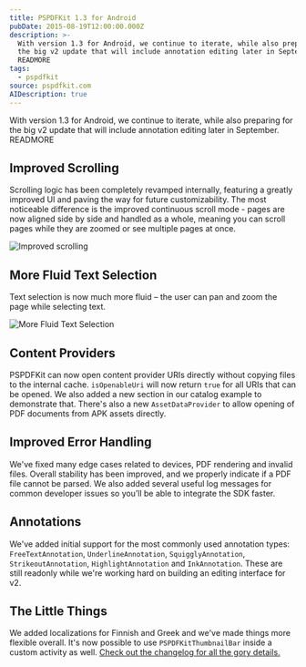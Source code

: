 ```yaml
---
title: PSPDFKit 1.3 for Android
pubDate: 2015-08-19T12:00:00.000Z
description: >-
  With version 1.3 for Android, we continue to iterate, while also preparing for
  the big v2 update that will include annotation editing later in September.
  READMORE
tags:
  - pspdfkit
source: pspdfkit.com
AIDescription: true
---
```



With version 1.3 for Android, we continue to iterate, while also preparing for the big v2 update that will include annotation editing later in September.
READMORE

## Improved Scrolling

Scrolling logic has been completely revamped internally, featuring a greatly improved UI and paving the way for future customizability. The most noticeable difference is the improved continuous scroll mode - pages are now aligned side by side and handled as a whole, meaning you can scroll pages while they are zoomed or see multiple pages at once.

![Improved scrolling](/assets/img/pspdfkit/2015/pspdfkit-android-1-3/new_scroll.gif)

## More Fluid Text Selection

Text selection is now much more fluid – the user can pan and zoom the page while selecting text.

![More Fluid Text Selection](/assets/img/pspdfkit/2015/pspdfkit-android-1-3/fluid_text_selection.gif)

## Content Providers

PSPDFKit can now open content provider URIs directly without copying files to the internal cache. `isOpenableUri` will now return `true` for all URIs that can be opened. We also added a new section in our catalog example to demonstrate that. There's also a new `AssetDataProvider` to allow opening of PDF documents from APK assets directly.

## Improved Error Handling

We've fixed many edge cases related to devices, PDF rendering and invalid files. Overall stability has been improved, and we properly indicate if a PDF file cannot be parsed. We also added several useful log messages for common developer issues so you’ll be able to integrate the SDK faster.

## Annotations

We've added initial support for the most commonly used annotation types: `FreeTextAnnotation`, `UnderlineAnnotation`, `SquigglyAnnotation`, `StrikeoutAnnotation`, `HighlightAnnotation` and `InkAnnotation`. These are still readonly while we're working hard on building an editing interface for v2.

## The Little Things

We added localizations for Finnish and Greek and we've made things more flexible overall. It's now possible to use `PSPDFKitThumbnailBar` inside a custom activity as well. [Check out the changelog for all the gory details.](/changelog/android/)
